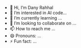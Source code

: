 - 👋 Hi, I’m Dany Rahhal
- 👀 I’m interested in AI code...
- 🌱 I’m currently learning ...
- 💞️ I’m looking to collaborate on ...
- 📫 How to reach me ...
- 😄 Pronouns: ...
- ⚡ Fun fact: ...

<!---
drahhal/drahhal is a ✨ special ✨ repository because its `README.md` (this file) appears on your GitHub profile.
You can click the Preview link to take a look at your changes.
--->
